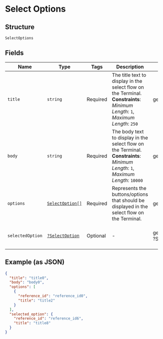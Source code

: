 
# Select Options

## Structure

`SelectOptions`

## Fields

| Name | Type | Tags | Description | Getter | Setter |
|  --- | --- | --- | --- | --- | --- |
| `title` | `string` | Required | The title text to display in the select flow on the Terminal.<br>**Constraints**: *Minimum Length*: `1`, *Maximum Length*: `250` | getTitle(): string | setTitle(string title): void |
| `body` | `string` | Required | The body text to display in the select flow on the Terminal.<br>**Constraints**: *Minimum Length*: `1`, *Maximum Length*: `10000` | getBody(): string | setBody(string body): void |
| `options` | [`SelectOption[]`](../../doc/models/select-option.md) | Required | Represents the buttons/options that should be displayed in the select flow on the Terminal. | getOptions(): array | setOptions(array options): void |
| `selectedOption` | [`?SelectOption`](../../doc/models/select-option.md) | Optional | - | getSelectedOption(): ?SelectOption | setSelectedOption(?SelectOption selectedOption): void |

## Example (as JSON)

```json
{
  "title": "title0",
  "body": "body0",
  "options": [
    {
      "reference_id": "reference_id0",
      "title": "title2"
    }
  ],
  "selected_option": {
    "reference_id": "reference_id6",
    "title": "title8"
  }
}
```

